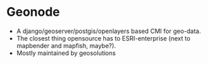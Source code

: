 # Geonode

- A django/geoserver/postgis/openlayers based CMI for geo-data.
- The closest thing opensource has to ESRI-enterprise (next to mapbender and mapfish, maybe?).
- Mostly maintained by geosolutions
